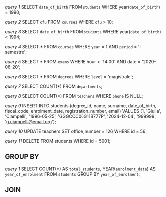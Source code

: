 *query 1*
SELECT `date_of_birth`
FROM `students`
WHERE year(`date_of_birth`) = 1990;

*query 2*
SELECT `cfu`
FROM `courses`
WHERE `cfu` > 10;

*query 3*
SELECT `date_of_birth`
FROM `students`
WHERE year(`date_of_birth`) < 1994;

*query 4*
SELECT *
FROM `courses`
WHERE `year` = 1
AND `period` = 'I semestre';

*query 5*
SELECT *
FROM `exams`
WHERE hour > '14:00'
AND date = '2020-06-20';

*query 6*
SELECT *
FROM `degrees`
WHERE `level` = 'magistrale';

*query 7*
SELECT COUNT(*)
FROM  `departments`;

*query 8*
SELECT COUNT(*)
FROM `teachers`
WHERE `phone` IS NULL;

*query 9*
INSERT INTO students (degree_id, name, surname, date_of_birth, fiscal_code, enrolment_date, registration_number, email)
VALUES (1, 'Giulia', 'Ciampelli', '1996-05-25', 'GGGCCC00G11B777P', '2024-12-04', '999999', 'g.ciampelli@email.org');

*query 10*
UPDATE teachers
SET office_number = 126
WHERE id = 56;

*query 11*
DELETE FROM students
WHERE id = 5001;

## GROUP BY

*query 1*
SELECT COUNT(*) AS `total_students`, YEAR(`enrolment_date`) AS `year_of_enrolment`
FROM `students`
GROUP BY `year_of_enrolment`;

## JOIN
